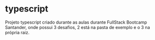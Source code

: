 # typescript

Projeto typescript criado durante as aulas durante FullStack Bootcamp Santander, onde possui 3 desafios, 2 está na pasta de exemplo e o 3 na própria raiz.
